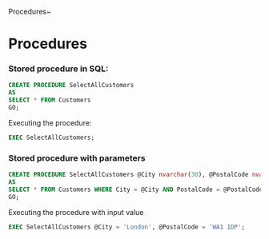 Procedures~

# Procedures

### Stored procedure in SQL:

```sql
CREATE PROCEDURE SelectAllCustomers
AS
SELECT * FROM Customers
GO;
```

Executing the procedure: 

```sql
EXEC SelectAllCustomers;
```

### Stored procedure with parameters

```sql
CREATE PROCEDURE SelectAllCustomers @City nvarchar(30), @PostalCode nvarchar(10)
AS
SELECT * FROM Customers WHERE City = @City AND PostalCode = @PostalCode
GO;
```

Executing the procedure with input value

```sql
EXEC SelectAllCustomers @City = 'London', @PostalCode = 'WA1 1DP';
```